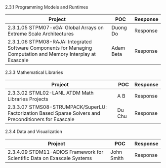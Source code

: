 
2.3.1 Programming Models and Runtimes

Project | POC | Response
--- | --- | ---
2.3.1.05 STPM07-xGA: Global Arrays on Extreme Scale Architectures | Duong Do | Response
2.3.1.06 STPM08-RAJA: Integrated Software Components for Managing Computation and Memory Interplay at Exascale | Adam Beta | Response

2.3.3 Mathematical Libraries

Project | POC | Response
--- | --- | ---
2.3.3.02 STML02-LANL ATDM Math Libraries Projects | A B | Response
2.3.3.07 STMS08-STRUMPACK/SuperLU: Factorization Based Sparse Solvers and Preconditioners for Exascale | Du Chu | Response

2.3.4 Data and Visualization

Project | POC | Response
--- | --- | ---
2.3.4.09 STDM11-ADIOS Framework for Scientific Data on Exascale Systems | John Smith | Response
